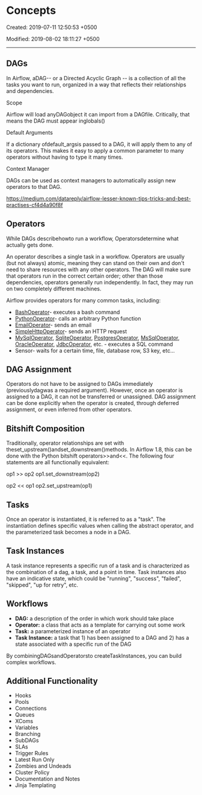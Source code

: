 # Concepts

Created: 2019-07-11 12:50:53 +0500

Modified: 2019-08-02 18:11:27 +0500

---

## DAGs

In Airflow, aDAG-- or a Directed Acyclic Graph -- is a collection of all the tasks you want to run, organized in a way that reflects their relationships and dependencies.

Scope

Airflow will load anyDAGobject it can import from a DAGfile. Critically, that means the DAG must appear inglobals()

Default Arguments

If a dictionary ofdefault_argsis passed to a DAG, it will apply them to any of its operators. This makes it easy to apply a common parameter to many operators without having to type it many times.

Context Manager

DAGs can be used as context managers to automatically assign new operators to that DAG.

<https://medium.com/datareply/airflow-lesser-known-tips-tricks-and-best-practises-cf4d4a90f8f>

## Operators

While DAGs describehowto run a workflow, Operatorsdetermine what actually gets done.

An operator describes a single task in a workflow. Operators are usually (but not always) atomic, meaning they can stand on their own and don't need to share resources with any other operators. The DAG will make sure that operators run in the correct certain order; other than those dependencies, operators generally run independently. In fact, they may run on two completely different machines.

Airflow provides operators for many common tasks, including:

- [BashOperator](https://airflow.apache.org/_api/airflow/operators/bash_operator/index.html#airflow.operators.bash_operator.BashOperator)- executes a bash command
- [PythonOperator](https://airflow.apache.org/_api/airflow/operators/python_operator/index.html#airflow.operators.python_operator.PythonOperator)- calls an arbitrary Python function
- [EmailOperator](https://airflow.apache.org/_api/airflow/operators/email_operator/index.html#airflow.operators.email_operator.EmailOperator)- sends an email
- [SimpleHttpOperator](https://airflow.apache.org/_api/airflow/operators/http_operator/index.html#airflow.operators.http_operator.SimpleHttpOperator)- sends an HTTP request
- [MySqlOperator](https://airflow.apache.org/_api/airflow/operators/mysql_operator/index.html#airflow.operators.mysql_operator.MySqlOperator), [SqliteOperator](https://airflow.apache.org/_api/airflow/operators/sqlite_operator/index.html#airflow.operators.sqlite_operator.SqliteOperator), [PostgresOperator](https://airflow.apache.org/_api/airflow/operators/postgres_operator/index.html#airflow.operators.postgres_operator.PostgresOperator), [MsSqlOperator](https://airflow.apache.org/_api/airflow/operators/mssql_operator/index.html#airflow.operators.mssql_operator.MsSqlOperator), [OracleOperator](https://airflow.apache.org/_api/airflow/operators/oracle_operator/index.html#airflow.operators.oracle_operator.OracleOperator), [JdbcOperator](https://airflow.apache.org/_api/airflow/operators/jdbc_operator/index.html#airflow.operators.jdbc_operator.JdbcOperator), etc. - executes a SQL command
- Sensor- waits for a certain time, file, database row, S3 key, etc...

## DAG Assignment

Operators do not have to be assigned to DAGs immediately (previouslydagwas a required argument). However, once an operator is assigned to a DAG, it can not be transferred or unassigned. DAG assignment can be done explicitly when the operator is created, through deferred assignment, or even inferred from other operators.

## Bitshift Composition

Traditionally, operator relationships are set with theset_upstream()andset_downstream()methods. In Airflow 1.8, this can be done with the Python bitshift operators>>and<<. The following four statements are all functionally equivalent:

op1 >> op2
op1.set_downstream(op2)

op2 << op1
op2.set_upstream(op1)

## Tasks

Once an operator is instantiated, it is referred to as a "task". The instantiation defines specific values when calling the abstract operator, and the parameterized task becomes a node in a DAG.

## Task Instances

A task instance represents a specific run of a task and is characterized as the combination of a dag, a task, and a point in time. Task instances also have an indicative state, which could be "running", "success", "failed", "skipped", "up for retry", etc.

## Workflows

- **DAG:** a description of the order in which work should take place
- **Operator:** a class that acts as a template for carrying out some work
- **Task:** a parameterized instance of an operator
- **Task Instance:** a task that 1) has been assigned to a DAG and 2) has a state associated with a specific run of the DAG

By combiningDAGsandOperatorsto createTaskInstances, you can build complex workflows.

## Additional Functionality

- Hooks
- Pools
- Connections
- Queues
- XComs
- Variables
- Branching
- SubDAGs
- SLAs
- Trigger Rules
- Latest Run Only
- Zombies and Undeads
- Cluster Policy
- Documentation and Notes
- Jinja Templating
